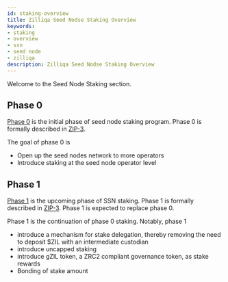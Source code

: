 ```yaml
---
id: staking-overview
title: Zilliqa Seed Nodse Staking Overview
keywords: 
- staking
- overview
- ssn
- seed node
- zilliqa
description: Zilliqa Seed Nodse Staking Overview
---
```


Welcome to the Seed Node Staking section.

## Phase 0
[Phase 0](phase0/staking-introduction) is the initial phase of seed node staking program. Phase 0 is formally described in [ZIP-3](https://github.com/Zilliqa/ZIP/blob/master/zips/zip-3.md).

The goal of phase 0 is 
- Open up the seed nodes network to more operators
- Introduce staking at the seed node operator level

## Phase 1
[Phase 1](phase1/staking-phase1-overview) is the upcoming phase of SSN staking. Phase 1 is formally described in [ZIP-3](https://github.com/Zilliqa/ZIP/blob/master/zips/zip-11.md). Phase 1 is expected to replace phase 0.


Phase 1 is the continuation of phase 0 staking. Notably, phase 1
- introduce a mechanism for stake delegation, thereby removing the need to deposit $ZIL with an intermediate custodian
- introduce uncapped staking
- introduce gZIL token, a ZRC2 compliant governance token, as stake rewards
- Bonding of stake amount
